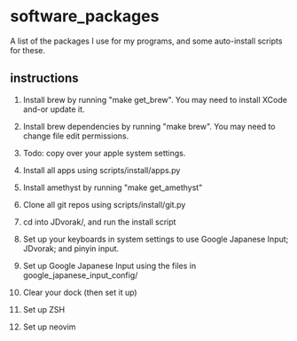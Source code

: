 # software_packages
A list of the packages I use for my programs, and some auto-install scripts for these.

## instructions

1. Install brew by running "make get_brew". You may need to install XCode and-or update it.

1. Install brew dependencies by running "make brew". You may need to change file edit permissions.

1. Todo: copy over your apple system settings.

1. Install all apps using scripts/install/apps.py
1. Install amethyst by running "make get_amethyst"

1. Clone all git repos using scripts/install/git.py
1. cd into JDvorak/, and run the install script
1. Set up your keyboards in system settings to use Google Japanese Input; JDvorak; and pinyin input.
1. Set up Google Japanese Input using the files in google_japanese_input_config/

1. Clear your dock (then set it up)
1. Set up ZSH
1. Set up neovim
